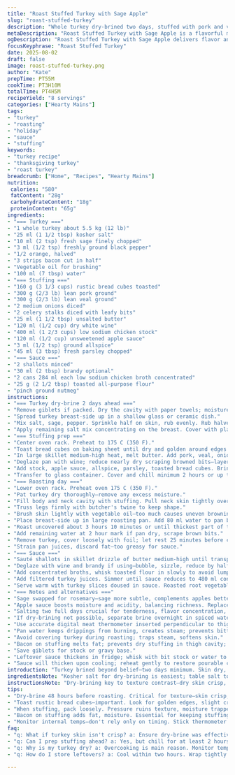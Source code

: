 ```yaml
---
title: "Roast Stuffed Turkey with Sage Apple"
slug: "roast-stuffed-turkey"
description: "Whole turkey dry-brined two days, stuffed with pork and veal meatloaf mix, rustic bread cubes toasted crisp, sautéed onions and celery. Apple compote replaces plain for sweet moisture; fresh sage swapped for rosemary to shift aroma. Bacon blanket on stuffing. Oven roasted 3+ hours slow, skin crisped, internal temp monitored. Pan juices deglazed with brandy and white wine then thickened with browned flour roux, hint nutmeg. Sauce reduced for richness, balanced salt pepper. Traditional sides fit but optional. Sensory cues prime doneness—skin golden, juices clear, meat firm. Recipe tweaked for texture, depth, aroma; timing adjusted +/- 5%. Terrain for confident hands and eyes—trust senses over clocks."
metaDescription: "Roast Stuffed Turkey with Sage Apple is a flavorful main dish. Brined and stuffed, it delivers moisture and aroma for your table."
ogDescription: "Roast Stuffed Turkey with Sage Apple delivers flavor and moist meat. A culinary challenge worth undertaking for any festive meal."
focusKeyphrase: "Roast Stuffed Turkey"
date: 2025-08-02
draft: false
image: roast-stuffed-turkey.png
author: "Kate"
prepTime: PT55M
cookTime: PT3H10M
totalTime: PT4H5M
recipeYield: "8 servings"
categories: ["Hearty Mains"]
tags:
- "turkey"
- "roasting"
- "holiday"
- "sauce"
- "stuffing"
keywords:
- "turkey recipe"
- "thanksgiving turkey"
- "roast turkey"
breadcrumb: ["Home", "Recipes", "Hearty Mains"]
nutrition: 
 calories: "580"
 fatContent: "28g"
 carbohydrateContent: "18g"
 proteinContent: "65g"
ingredients:
- "=== Turkey ==="
- "1 whole turkey about 5.5 kg (12 lb)"
- "25 ml (1 1/2 tbsp) kosher salt"
- "10 ml (2 tsp) fresh sage finely chopped"
- "3 ml (1/2 tsp) freshly ground black pepper"
- "1/2 orange, halved"
- "3 strips bacon cut in half"
- "Vegetable oil for brushing"
- "100 ml (7 tbsp) water"
- "=== Stuffing ==="
- "160 g (3 1/3 cups) rustic bread cubes toasted"
- "300 g (2/3 lb) lean pork ground"
- "300 g (2/3 lb) lean veal ground"
- "2 medium onions diced"
- "2 celery stalks diced with leafy bits"
- "25 ml (1 1/2 tbsp) unsalted butter"
- "120 ml (1/2 cup) dry white wine"
- "400 ml (1 2/3 cups) low sodium chicken stock"
- "120 ml (1/2 cup) unsweetened apple sauce"
- "3 ml (1/2 tsp) ground allspice"
- "45 ml (3 tbsp) fresh parsley chopped"
- "=== Sauce ==="
- "2 shallots minced"
- "30 ml (2 tbsp) brandy optional"
- "2 cans 284 ml each low sodium chicken broth concentrated"
- "25 g (2 1/2 tbsp) toasted all-purpose flour"
- "pinch ground nutmeg"
instructions:
- "=== Turkey dry-brine 2 days ahead ==="
- "Remove giblets if packed. Dry the cavity with paper towels; moisture ruins skin crisping."
- "Spread turkey breast-side up in a shallow glass or ceramic dish."
- "Mix salt, sage, pepper. Sprinkle half on skin, rub evenly. Rub halved orange flesh inside and on skin for citrus oils, not just flavor but breaking down skin proteins."
- "Apply remaining salt mix concentrating on the breast. Cover with plastic wrap; refrigerate uncovered or loosely covered 48 hours. Airflow dries skin—key step. No substitute here."
- "=== Stuffing prep ==="
- "Center oven rack. Preheat to 175 C (350 F)."
- "Toast bread cubes on baking sheet until dry and golden around edges about 14 minutes—listen for slight crackle. Crucial for texture; soft bread ruins stuffing consistency."
- "In large skillet medium-high heat, melt butter. Add pork, veal, onions, celery. Brown meat breaking into small pieces. Liquid must evaporate, 13 minutes approx. Do not rush browning or stuffing runs watery."
- "Deglaze pan with wine; reduce nearly dry scraping browned bits—layers of flavor."
- "Add stock, apple sauce, allspice, parsley, toasted bread cubes. Bring to boil and simmer 12 minutes. Mixture thickens but stir often. Should hold shape not soupy. Salt, pepper to taste."
- "Transfer to glass container. Cover and chill minimum 2 hours or up to 48. Cooling firms stuffing for clean stuffing and roasting."
- "=== Roasting day ==="
- "Lower oven rack. Preheat oven 175 C (350 F)."
- "Pat turkey dry thoroughly—remove any excess moisture."
- "Fill body and neck cavity with stuffing. Pull neck skin tightly over filling. Overlapping lengthwise bacon strips over cavity between thighs covers stuffing, locks moisture, adds fat and flavor."
- "Truss legs firmly with butcher's twine to keep shape."
- "Brush skin lightly with vegetable oil—too much causes uneven browning or flare-ups."
- "Place breast-side up in large roasting pan. Add 80 ml water to pan bottom to maintain humidity and catch drippings."
- "Roast uncovered about 3 hours 10 minutes or until thickest part of thigh (no bone) reaches 80 C (176 F). Temperature not time rules; check after 2 1/2 hours then every 15 minutes. Skin should be golden-brown, taut, juices run clear when pierced with skewer."
- "Add remaining water at 2 hour mark if pan dry, scrape brown bits."
- "Remove turkey, cover loosely with foil; let rest 25 minutes before carving. Rest allows juices to redistribute; impatient slicing is dry turkey."
- "Strain pan juices, discard fat—too greasy for sauce."
- "=== Sauce ==="
- "Sauté shallots in skillet drizzle of butter medium-high until transparent, soft but not browned."
- "Deglaze with wine and brandy if using—bubble, sizzle, reduce by half."
- "Add concentrated broths, whisk toasted flour in slowly to avoid lumps. Stir constantly till thickened, 5 minutes."
- "Add filtered turkey juices. Simmer until sauce reduces to 480 ml consistent thickened gravy. Pinch nutmeg for background warmth. Adjust salt pepper last."
- "Serve warm with turkey slices doused in sauce. Roasted root vegetables or creamy mash recommended but not mandated."
- "=== Notes and alternatives ==="
- "Sage swapped for rosemary—sage more subtle, complements apples better. If no veal, lean ground chicken or turkey can substitute—adds lightness, adjust cooking times slightly as fat content differs."
- "Apple sauce boosts moisture and acidity, balancing richness. Replace with pear compote for softer sweeter notes."
- "Salting two full days crucial for tenderness, flavor concentration, skin dryness needed for crisping. If rushed, salt minimum 24 hours but texture suffers."
- "If dry-brining not possible, separate brine overnight in spiced water but expect softer skin, more prep."
- "Use accurate digital meat thermometer inserted perpendicular to thigh bone. Avoid tip touching bone misread."
- "Pan water keeps drippings from burning, creates steam; prevents bitter scorched flavors."
- "Avoid covering turkey during roasting; traps steam, softens skin."
- "Bacon on stuffing melts fat; prevents dry stuffing in thigh cavity; don't skip unless allergic or diet restrictions."
- "Save giblets for stock or gravy base."
- "Leftover sauce thickens in fridge; whisk with bit stock or water to loosen."
- "Sauce will thicken upon cooling; reheat gently to restore pourable consistency."
introduction: "Turkey brined beyond belief—two days minimum. Skin dry, salt sinking deep, breaking down proteins not just seasoning. Citrus oils from orange rubbed briskly shake off farm funk. Stuffing not lazy bread mush but toasted cubes held by pork and veal browned till they smell nutty, onions sweet, celery bright. Apple compote folded in for moisture and zing, not cloying sweetness. Horseradish substitute offers heat if no allspice. Roasting low right below boiling point preserves juicy breast, thighs reach right temp without drying. Bacon crisps in the stuffing cavity sealing in fat, speaking texture. Gravy thickened with toasted flour, brandy sharpness cuts fat, evaporated liquid sharpens taste. Real cooking relies on senses—skin crackles, coffee brown, meat resists cut but slips juicy. Resting is not optional; impatient chefs ruin their own dinner. The timing not a lock—read the bird like a book. The oven sings mid roast, liquid simmers, aroma rises. The risk in shortcuts is dry meat and dull flavor. Confidence born from doing over and learning what’s actually happening under skin. Take small steps; trust texture and look—not timer only."
ingredientsNote: "Kosher salt for dry-brining is easiest; table salt too dense, adjust accordingly. Orange instead of lemon or lime adds zest without bitterness. Sage brings woodsy herbal notes less aggressive than rosemary. Use unsweetened apple sauce to introduce moisture and slight acidity; swap pear or apricot compote for different profiles. Krebs in butter for fat; vegetable oil on skin prevents smoking in oven but blend to avoid flavor clash. Toasting bread not optional—prevents mushy glue-like stuffing, keeps texture intact after hours in bird. Ground pork and veal add fat and keep stuffing juicy; lean ground turkey can work but dry. Bacon strips seal stuffing cavity better than foil, allowing fat infiltration without drying stuffing. Keep pan water level during roasting for drippings, avoids burnt bottom, builds base for sauce. Flour toasted for gravy thickener—pale brown indicates nutty flavor, avoid burnt bitter taste. Brandy optional but elevates aroma; white wine drops acidity and layers flavor. Low sodium broth keeps salt manageable, seasoning must be balanced post-cooking. Parsley fresh chopped for green brightness introduces light herbal finish."
instructionsNote: "Dry-brining key to texture contrast—dry skin crisp, moist interior. Start 48 hours before. Citrus rubs produce fragrant oils; rub long, then salt deeper on breast. Throw away giblets or save for stock. Toast bread light golden, watch carefully; easy burn. Searing meat and veggies critical; brown all surfaces, expect sizzle. Meat juices must evaporate to avoid soggy stuffing. Deglazing unlocks fond flavor; patience to reduce until nearly dry. Simmer with liquids until firm yet moist stuffing base. Cooling stuffing well allows neat bird filling and firm roasting matrix. Truss tightly for even roasting, bacon smooths texture on stuffing surface, locks humidity. Brush skin, avoid pooling oil or drips causing smoke. Temp in thigh over breast; bone temp better than ambient air. Rest bird under foil to retain interior juices and keep skin from soggy traps. Strain pan juice fat—skip if sauce greasy. Shallots softened not burnt for mellow base. Roux with toasted flour thickens without gummy chunks; whisk constantly. Reduce sauce with low boil, scraping pan bits. Nutmeg pinch cuts richness slightly, used sparingly. Reheat sauce slow to avoid curdling. Use pan juices to improve sauce complexity, not raw drippings. Freeze or refrigerate leftovers within two hours to prevent bacterial growth, reheat thoroughly."
tips:
- "Dry-brine 48 hours before roasting. Critical for texture—skin crisp, meat juicy. Use kosher salt. Avoid table salt, too dense, balance is key."
- "Toast rustic bread cubes—important. Look for golden edges, slight crackle indicates readiness. Avoid burn—watch carefully. Don't use fresh bread."
- "When stuffing, pack loosely. Pressure ruins texture, moisture trapped. Tie legs firmly but not too tightly. Don't rush this step."
- "Bacon on stuffing adds fat, moisture. Essential for keeping stuffing from drying out—don't skip it. Can use prosciutto if bacon isn't available."
- "Monitor internal temps—don't rely only on timing. Stick thermometer in thickest part of thigh. Juices should run clear, skin golden-brown, firm to touch."
faq:
- "q: What if turkey skin isn't crisp? a: Ensure dry-brine was effective. Skin must be dry, salt needs 48 hours for best results. Air circulation is crucial."
- "q: Can I prep stuffing ahead? a: Yes, but chill for at least 2 hours. Keeps stuffing firm. Use unsweetened apple sauce for moisture and flavor boost."
- "q: Why is my turkey dry? a: Overcooking is main reason. Monitor temp. Internal should reach 80 C (176 F). Rest turkey post-roasting to redistribute juices."
- "q: How do I store leftovers? a: Cool within two hours. Wrap tightly. Use fridge for up to 3 days. Reheat slowly with broth or water to loosen."

---
```


